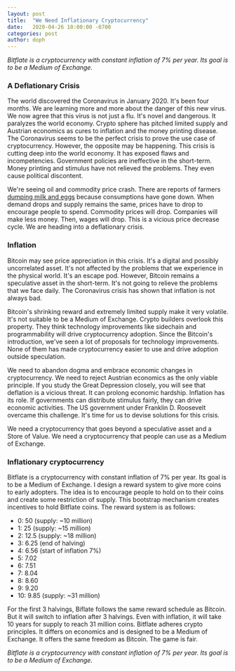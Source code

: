 ```yaml
---
layout: post
title:  "We Need Inflationary Cryptocurrency"
date:   2020-04-26 10:00:00 -0700
categories: post
author: doph
---
```


*Bitflate is a cryptocurrency with constant inflation of 7% per year. Its goal is to be a Medium of Exchange.*

### A Deflationary Crisis

The world discovered the Coronavirus in January 2020. It's been four months. We are learning more and more about the danger of this new virus. We now agree that this virus is not just a flu. It's novel and dangerous. It paralyzes the world economy. Crypto sphere has pitched limited supply and Austrian economics as cures to inflation and the money printing disease. The Coronavirus seems to be the perfect crisis to prove the use case of cryptocurrency. However, the opposite may be happening. This crisis is cutting deep into the world economy. It has exposed flaws and incompetencies. Government policies are ineffective in the short-term. Money printing and stimulus have not relieved the problems. They even cause political discontent.

We're seeing oil and commodity price crash. There are reports of farmers [dumping milk and eggs](https://www.wsj.com/articles/farmers-deal-with-glut-of-food-as-coronavirus-closes-restaurants-11586439722) because consumptions have gone down. When demand drops and supply remains the same, prices have to drop to encourage people to spend. Commodity prices will drop. Companies will make less money. Then, wages will drop. This is a vicious price decrease cycle. We are heading into a deflationary crisis.

### Inflation

Bitcoin may see price appreciation in this crisis. It's a digital and possibly uncorrelated asset. It's not affected by the problems that we experience in the physical world. It's an escape pod. However, Bitcoin remains a speculative asset in the short-term. It's not going to relieve the problems that we face daily. The Coronavirus crisis has shown that inflation is not always bad.

Bitcoin's shrinking reward and extremely limited supply make it very volatile. It's not suitable to be a Medium of Exchange. Crypto builders overlook this property. They think technology improvements like sidechain and programmability will drive cryptocurrency adoption. Since the Bitcoin's introduction, we've seen a lot of proposals for technology improvements. None of them has made cryptocurrency easier to use and drive adoption outside speculation.

We need to abandon dogma and embrace economic changes in cryptocurrency. We need to reject Austrian economics as the only viable principle. If you study the Great Depression closely, you will see that deflation is a vicious threat. It can prolong economic hardship. Inflation has its role. If governments can distribute stimulus fairly, they can drive economic activities. The US government under Franklin D. Roosevelt overcame this challenge. It's time for us to devise solutions for this crisis.

We need a cryptocurrency that goes beyond a speculative asset and a Store of Value. We need a cryptocurrency that people can use as a Medium of Exchange.

### Inflationary cryptocurrency

Bitflate is a cryptocurrency with constant inflation of 7% per year. Its goal is to be a Medium of Exchange. I design a reward system to give more coins to early adopters. The idea is to encourage people to hold on to their coins and create some restriction of supply. This bootstrap mechanism creates incentives to hold Bitflate coins. The reward system is as follows:

- 0: 50 (supply: ~10 million)
- 1: 25 (supply: ~15 million)
- 2: 12.5 (supply: ~18 million)
- 3: 6.25 (end of halving)
- 4: 6.56 (start of inflation 7%)
- 5: 7.02
- 6: 7.51
- 7: 8.04
- 8: 8.60
- 9: 9.20
- 10: 9.85 (supply: ~31 million)

For the first 3 halvings, Biflate follows the same reward schedule as Bitcoin. But it will switch to inflation after 3 halvings. Even with inflation, it will take 10 years for supply to reach 31 million coins. Bitflate adheres crypto principles. It differs on economics and is designed to be a Medium of Exchange. It offers the same freedom as Bitcoin. The game is fair.

*Bitflate is a cryptocurrency with constant inflation of 7% per year. Its goal is to be a Medium of Exchange.*